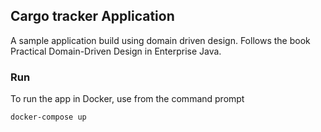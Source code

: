 ## Cargo tracker Application

A sample application build using domain driven design. Follows the book Practical Domain-Driven Design in Enterprise Java.

### Run
To run the app in Docker, use from the command prompt 

```shell
docker-compose up
```